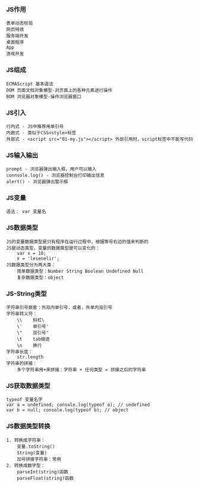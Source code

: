 ### JS作用
    表单动态校验
    网页特效
    服务端开发
    桌面程序
    App
    游戏开发
    
### JS组成
    ECMAScript 基本语法
    DOM 页面文档对象模型-对页面上的各种元素进行操作
    BOM 浏览器对象模型-操作浏览器窗口
    
### JS引入
    行内式 - JS中推荐用单引号
    内嵌式 - 类似于CSS<style>标签
    外部式 - <script src="01-my.js"></script> 外部引用时，script标签中不能写代码
    
### JS输入输出
    prompt - 浏览器弹出输入框，用户可以输入
    connsole.log() - 浏览器控制台打印输出信息
    alert() - 浏览器弹出警示框
    
### JS变量
    语法： var 变量名 
    
### JS数据类型
    JS的变量数据类型是只有程序在运行过程中，根据等号右边的值来判断的
    JS是动态类型，变量的数据类型是可以变化的：
        var x = 10; 
        x = 'lesenelir';
    JS数据类型分为两大类：
        简单数据类型：Number String Boolean Undefined Null
        复杂数据类型：object

### JS-String类型
    字符串引号嵌套：外双内单引号，或者，外单内双引号
    字符串转义符：
        \\    斜杠\
        \'    单引号'
        \"    双引号"
        \t    tab缩进
        \n    换行
    字符串长度：
        str.length
    字符串的拼接：
        多个字符串用+来拼接：字符串 + 任何类型 = 拼接之后的字符串

### JS获取数据类型
    typeof 变量名字 
    var a = undefined; console.log(typeof a); // undefined
    var b = null; console.log(typeof b); // object
    
### JS数据类型转换
    1. 转换成字符串：
        变量.toString()
        String(变量)
        加号拼接字符串：常用
    2. 转换成数字型：
        parseInt(string)函数
        parseFloat(string)函数
       